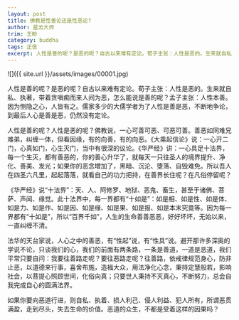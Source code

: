 ```yaml
---
layout: post
title: 佛教是性善论还是性恶论?
author: 星云大师
trim: 王盼
category: buddha
tags: 正信
excerpt: 人性是善的呢？是恶的呢？自古以来难有定论。荀子主张：人性是恶的。生来就自私、执著，带着贪嗔痴而来人间为恶，怎么能说是善的呢？孟子主张：人性本善。因为恻隐之心，人皆有之。儒家多少的大儒学者为了人性是善是恶，不断地争论，到最后人心是善是恶，仍然没有定论。
---
```


![]({{ site.url }}/assets/images/00001.jpg)

人性是善的呢？是恶的呢？自古以来难有定论。荀子主张：人性是恶的。生来就自私、执著，带着贪嗔痴而来人间为恶，怎么能说是善的呢？孟子主张：人性本善。因为恻隐之心，人皆有之。儒家多少的大儒学者为了人性是善是恶，不断地争论，到最后人心是善是恶，仍然没有定论。

人性是善的呢？人性是恶的呢？佛教说，一心可善可恶、可恶可善。善恶如同难兄难弟，纠缠一体，但看因缘，有的向善，有的向恶。《大乘起信论》说：一心开二门，心真如门，心生灭门，当中有很深的议论。《华严经》讲：一心具足十法界，每一个生灭，都有善恶的，你的善心升华了，就每天一只往圣人的境界提升、净化、善美、发光；如果你的恶念增加了，黑暗、沉沦、堕落、自毁难免。所以吾人在四圣六凡里，起起落落，就看自己的功力把持，在善界长住呢？在凡俗停留呢？

《华严经》说“十法界”：天、人、阿修罗、地狱、恶鬼、畜生，甚至于诸佛、菩萨、声闻、缘觉。此十法界中，每一界都有“十如是”：如是相、如是性、如是体、如是力、如是作、如是因、如是缘、如是果、如是报、如是本末究竟等。因为每一界都有“十如是”，所以“百界千如”，人生的生命善善恶恶，好好坏坏，无始以来，一直纠缠不清。

法华的天台家说，人心之中的善恶，有“性起”说，有“性具”说。避开那许多深奥的学说不论，只谈我们的心，我们的前面有两条路，一条是善道，一道是恶道，我们平常只要自问：我要往善路走呢？要往恶路走呢？往善路，依戒律规范身心，防非止恶，以道德来行事，喜舍布施，造福大众，用法净化心念，秉持定慧般若，影响社会，以菩提心照顾世间，化俗向真；只要世人秉持不灭真心，不断努力，总会自我完成自心的圆满法界。

如果你要向恶道行进，则自私、执着、损人利己、侵人利益、犯人所有，所谓恶贯满盈，走到尽头，失去生命的价值。恶道的众生，不都是受着这样的因果吗？
